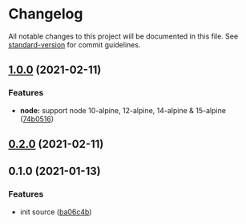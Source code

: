 # Changelog

All notable changes to this project will be documented in this file. See [standard-version](https://github.com/conventional-changelog/standard-version) for commit guidelines.

## [1.0.0](https://github.com/boringcodes/dev-runner/compare/v0.2.0...v1.0.0) (2021-02-11)


### Features

* **node:** support node 10-alpine, 12-alpine, 14-alpine & 15-alpine ([74b0516](https://github.com/boringcodes/dev-runner/commit/74b0516d9d2416d00f696dc5a76f3495aed7382a))

## [0.2.0](https://github.com/boringcodes/dev-runner/compare/v0.1.0...v0.2.0) (2021-02-11)

## 0.1.0 (2021-01-13)


### Features

* init source ([ba06c4b](https://github.com/boringcodes/docker-dev-runner/commit/ba06c4b26c01db5ada078a825091143594f39e88))
